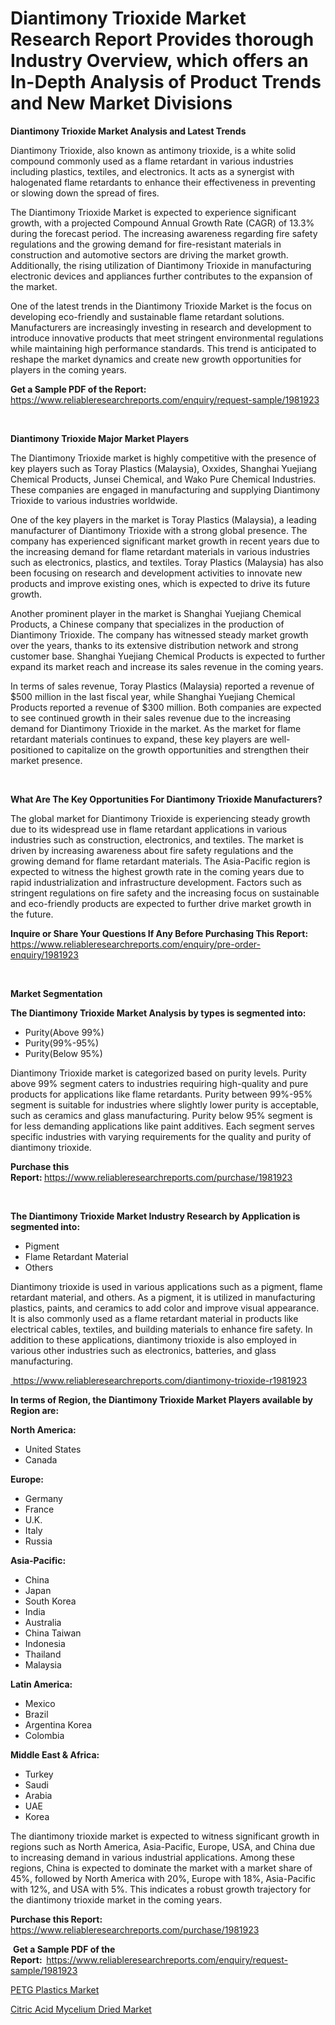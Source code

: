 <p><h1>Diantimony Trioxide Market Research Report Provides thorough Industry Overview, which offers an In-Depth Analysis of Product Trends and New Market Divisions</h1></p><p><strong>Diantimony Trioxide Market Analysis and Latest Trends</strong></p>
<p><p>Diantimony Trioxide, also known as antimony trioxide, is a white solid compound commonly used as a flame retardant in various industries including plastics, textiles, and electronics. It acts as a synergist with halogenated flame retardants to enhance their effectiveness in preventing or slowing down the spread of fires. </p><p>The Diantimony Trioxide Market is expected to experience significant growth, with a projected Compound Annual Growth Rate (CAGR) of 13.3% during the forecast period. The increasing awareness regarding fire safety regulations and the growing demand for fire-resistant materials in construction and automotive sectors are driving the market growth. Additionally, the rising utilization of Diantimony Trioxide in manufacturing electronic devices and appliances further contributes to the expansion of the market.</p><p>One of the latest trends in the Diantimony Trioxide Market is the focus on developing eco-friendly and sustainable flame retardant solutions. Manufacturers are increasingly investing in research and development to introduce innovative products that meet stringent environmental regulations while maintaining high performance standards. This trend is anticipated to reshape the market dynamics and create new growth opportunities for players in the coming years.</p></p>
<p><strong>Get a Sample PDF of the Report:&nbsp;</strong> <a href="https://www.reliableresearchreports.com/enquiry/request-sample/1981923">https://www.reliableresearchreports.com/enquiry/request-sample/1981923</a></p>
<p>&nbsp;</p>
<p><strong>Diantimony Trioxide Major Market Players</strong></p>
<p><p>The Diantimony Trioxide market is highly competitive with the presence of key players such as Toray Plastics (Malaysia), Oxxides, Shanghai Yuejiang Chemical Products, Junsei Chemical, and Wako Pure Chemical Industries. These companies are engaged in manufacturing and supplying Diantimony Trioxide to various industries worldwide.</p><p>One of the key players in the market is Toray Plastics (Malaysia), a leading manufacturer of Diantimony Trioxide with a strong global presence. The company has experienced significant market growth in recent years due to the increasing demand for flame retardant materials in various industries such as electronics, plastics, and textiles. Toray Plastics (Malaysia) has also been focusing on research and development activities to innovate new products and improve existing ones, which is expected to drive its future growth.</p><p>Another prominent player in the market is Shanghai Yuejiang Chemical Products, a Chinese company that specializes in the production of Diantimony Trioxide. The company has witnessed steady market growth over the years, thanks to its extensive distribution network and strong customer base. Shanghai Yuejiang Chemical Products is expected to further expand its market reach and increase its sales revenue in the coming years.</p><p>In terms of sales revenue, Toray Plastics (Malaysia) reported a revenue of $500 million in the last fiscal year, while Shanghai Yuejiang Chemical Products reported a revenue of $300 million. Both companies are expected to see continued growth in their sales revenue due to the increasing demand for Diantimony Trioxide in the market. As the market for flame retardant materials continues to expand, these key players are well-positioned to capitalize on the growth opportunities and strengthen their market presence.</p></p>
<p>&nbsp;</p>
<p><strong>What Are The Key Opportunities For Diantimony Trioxide Manufacturers?</strong></p>
<p><p>The global market for Diantimony Trioxide is experiencing steady growth due to its widespread use in flame retardant applications in various industries such as construction, electronics, and textiles. The market is driven by increasing awareness about fire safety regulations and the growing demand for flame retardant materials. The Asia-Pacific region is expected to witness the highest growth rate in the coming years due to rapid industrialization and infrastructure development. Factors such as stringent regulations on fire safety and the increasing focus on sustainable and eco-friendly products are expected to further drive market growth in the future.</p></p>
<p><strong>Inquire or Share Your Questions If Any Before Purchasing This Report:</strong> <a href="https://www.reliableresearchreports.com/enquiry/pre-order-enquiry/1981923">https://www.reliableresearchreports.com/enquiry/pre-order-enquiry/1981923</a></p>
<p>&nbsp;</p>
<p><strong>Market Segmentation</strong></p>
<p><strong>The Diantimony Trioxide Market Analysis by types is segmented into:</strong></p>
<p><ul><li>Purity(Above 99%)</li><li>Purity(99%-95%)</li><li>Purity(Below 95%)</li></ul></p>
<p><p>Diantimony Trioxide market is categorized based on purity levels. Purity above 99% segment caters to industries requiring high-quality and pure products for applications like flame retardants. Purity between 99%-95% segment is suitable for industries where slightly lower purity is acceptable, such as ceramics and glass manufacturing. Purity below 95% segment is for less demanding applications like paint additives. Each segment serves specific industries with varying requirements for the quality and purity of diantimony trioxide.</p></p>
<p><strong>Purchase this Report:&nbsp;</strong><a href="https://www.reliableresearchreports.com/purchase/1981923">https://www.reliableresearchreports.com/purchase/1981923</a></p>
<p>&nbsp;</p>
<p><strong>The Diantimony Trioxide Market Industry Research by Application is segmented into:</strong></p>
<p><ul><li>Pigment</li><li>Flame Retardant Material</li><li>Others</li></ul></p>
<p><p>Diantimony trioxide is used in various applications such as a pigment, flame retardant material, and others. As a pigment, it is utilized in manufacturing plastics, paints, and ceramics to add color and improve visual appearance. It is also commonly used as a flame retardant material in products like electrical cables, textiles, and building materials to enhance fire safety. In addition to these applications, diantimony trioxide is also employed in various other industries such as electronics, batteries, and glass manufacturing.</p></p>
<p><a href="https://www.reliableresearchreports.com/diantimony-trioxide-r1981923">&nbsp;https://www.reliableresearchreports.com/diantimony-trioxide-r1981923</a></p>
<p><strong>In terms of Region, the Diantimony Trioxide Market Players available by Region are:</strong></p>
<p>
    <p> <strong> North America: </strong>
        <ul>
            <li>United States</li>
            <li>Canada</li>
        </ul>
        </p> 
    <p> <strong> Europe: </strong>
        <ul>
            <li>Germany</li>
            <li>France</li>
            <li>U.K.</li>
            <li>Italy</li>
            <li>Russia</li>
        </ul>
        </p> 
    <p> <strong> Asia-Pacific: </strong>
        <ul>
            <li>China</li>
            <li>Japan</li>
            <li>South Korea</li>
            <li>India</li>
            <li>Australia</li>
            <li>China Taiwan</li>
            <li>Indonesia</li>
            <li>Thailand</li>
            <li>Malaysia</li>
        </ul>
        </p> 
    <p> <strong> Latin America: </strong>
        <ul>
            <li>Mexico</li>
            <li>Brazil</li>
            <li>Argentina Korea</li>
            <li>Colombia</li>
        </ul>
        </p> 
    <p> <strong> Middle East & Africa: </strong>
        <ul>
            <li>Turkey</li>
            <li>Saudi</li>
            <li>Arabia</li>
            <li>UAE</li>
            <li>Korea</li>
        </ul>
    </p>
    </p>
<p><p>The diantimony trioxide market is expected to witness significant growth in regions such as North America, Asia-Pacific, Europe, USA, and China due to increasing demand in various industrial applications. Among these regions, China is expected to dominate the market with a market share of 45%, followed by North America with 20%, Europe with 18%, Asia-Pacific with 12%, and USA with 5%. This indicates a robust growth trajectory for the diantimony trioxide market in the coming years.</p></p>
<p><strong>Purchase this Report: </strong><a href="https://www.reliableresearchreports.com/purchase/1981923">https://www.reliableresearchreports.com/purchase/1981923</a></p>
<p>&nbsp;<strong>Get a Sample PDF of the Report:&nbsp;&nbsp;</strong><a href="https://www.reliableresearchreports.com/enquiry/request-sample/1981923">https://www.reliableresearchreports.com/enquiry/request-sample/1981923</a></p>
<p><strong></strong></p>
<p><p><a href="https://view.publitas.com/reportprime-1/petg-plastics-market-trends-a-detailed-study-of-its-market-segmentation-and-analyzing-the-importance-of-the-emerging-trends/">PETG Plastics Market</a></p><p><a href="https://github.com/ernidarwin455/Market-Research-Report-List-1/blob/main/citric-acid-mycelium-dried-market.md">Citric Acid Mycelium Dried Market</a></p></p>